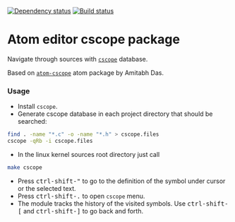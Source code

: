 [![Dependency status](https://david-dm.org/aleksey-makarov/atom-cscope2.svg)](https://david-dm.org/aleksey-makarov/atom-cscope2)
[![Build status](https://travis-ci.org/aleksey-makarov/atom-cscope2.svg)](https://travis-ci.org/aleksey-makarov/atom-cscope2)

# Atom editor cscope package

Navigate through sources with [`cscope`](http://cscope.sourceforge.net/)
database.

Based on [`atom-cscope`](https://github.com/amitab/atom-cscope)
atom package by Amitabh Das.

### Usage

- Install `cscope`.
- Generate cscope database in each project directory that should be searched:

```bash
find . -name "*.c" -o -name "*.h" > cscope.files
cscope -qRb -i cscope.files
```
- In the linux kernel sources root directory just call

```bash
make cscope
```

- Press <kbd>ctrl-shift-"</kbd> to go to the definition of the symbol under
  cursor or the selected text.
- Press <kbd>ctrl-shift-.</kbd> to open `cscope` menu.
- The module tracks the history of the visited symbols.
  Use <kbd>ctrl-shift-[</kbd> and <kbd>ctrl-shift-]</kbd> to go back and forth.
